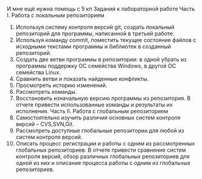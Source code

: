 И мне ещё нужна помощь с 5 кп
Задания к лабораторной работе
Часть I. Работа с локальным репозиторием
1. Используя систему контроля версий git, создать локальный репозиторий для программы, написанной в третьей работе.
2. Используя команду commit, поместить текущее состояние файлов с исходными текстами программы и библиотек в созданный репозиторий.
3. Создать две ветви программы в репозитории: в одной убрать из
программы поддержку ОС семейства Windows, в другой ОС семейства Linux.
4. Сравнить ветви и показать найденные конфликты.
5. Просмотреть историю изменений.
6. Рассмотреть команды.
7. Восстановить изначальную версию программы из репозитория.
В отчете привести использованные команды и результаты их исполнения.
Часть II. Работа с глобальным репозиторием
1. Самостоятельно изучить различия основных систем контроля
версий – CVS,SVN,Git.
2. Рассмотреть доступные глобальные репозитории для любой из
систем контроля версий.
3. Описать процесс регистрации и работы с одним из рассмотренных глобальных репозиториев.
В отчете привести сравнение систем контроля версий, обзор различных глобальных репозиториев для одной из них и описание процесса работы с одним из глобальных репозиториев.
